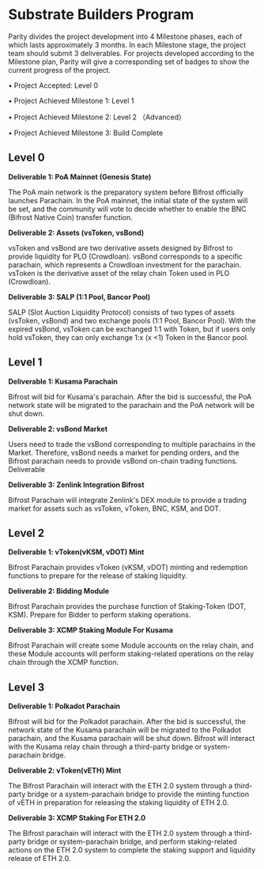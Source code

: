 # Substrate Builders Program

Parity divides the project development into 4 Milestone phases, each of which lasts approximately 3 months. In each Milestone stage, the project team should submit 3 deliverables. For projects developed according to the Milestone plan, Parity will give a corresponding set of badges to show the current progress of the project.

• Project Accepted: Level 0 

• Project Achieved Milestone 1: Level 1 

• Project Achieved Milestone 2: Level 2 （Advanced） 

• Project Achieved Milestone 3: Build Complete

## Level 0 

**Deliverable 1: PoA Mainnet \(Genesis State\)**

The PoA main network is the preparatory system before Bifrost officially launches Parachain. In the PoA mainnet, the initial state of the system will be set, and the community will vote to decide whether to enable the BNC \(Bifrost Native Coin\) transfer function.

**Deliverable 2: Assets \(vsToken, vsBond\)**

vsToken and vsBond are two derivative assets designed by Bifrost to provide liquidity for PLO \(Crowdloan\). vsBond corresponds to a specific parachain, which represents a Crowdloan investment for the parachain. vsToken is the derivative asset of the relay chain Token used in PLO \(Crowdloan\).

**Deliverable 3: SALP \(1:1 Pool, Bancor Pool\)**

SALP \(Slot Auction Liquidity Protocol\) consists of two types of assets \(vsToken, vsBond\) and two exchange pools \(1:1 Pool, Bancor Pool\). With the expired vsBond, vsToken can be exchanged 1:1 with Token, but if users only hold vsToken, they can only exchange 1:x \(x &lt;1\) Token in the Bancor pool. 

## Level 1

**Deliverable 1: Kusama Parachain** 

Bifrost will bid for Kusama's parachain. After the bid is successful, the PoA network state will be migrated to the parachain and the PoA network will be shut down. 

**Deliverable 2: vsBond Market** 

Users need to trade the vsBond corresponding to multiple parachains in the Market. Therefore, vsBond needs a market for pending orders, and the Bifrost parachain needs to provide vsBond on-chain trading functions. Deliverable 

**Deliverable 3: Zenlink Integration Bifrost**

Bifrost Parachain will integrate Zenlink's DEX module to provide a trading market for assets such as vsToken, vToken, BNC, KSM, and DOT.

## Level 2 

**Deliverable 1: vToken\(vKSM, vDOT\) Mint**

Bifrost Parachain provides vToken \(vKSM, vDOT\) minting and redemption functions to prepare for the release of staking liquidity. 

**Deliverable 2: Bidding Module** 

Bifrost Parachain provides the purchase function of Staking-Token \(DOT, KSM\). Prepare for Bidder to perform staking operations. 

**Deliverable 3: XCMP Staking Module For Kusama** 

Bifrost Parachain will create some Module accounts on the relay chain, and these Module accounts will perform staking-related operations on the relay chain through the XCMP function. 

## Level 3

**Deliverable 1: Polkadot Parachain**

Bifrost will bid for the Polkadot parachain. After the bid is successful, the network state of the Kusama parachain will be migrated to the Polkadot parachain, and the Kusama parachain will be shut down. Bifrost will interact with the Kusama relay chain through a third-party bridge or system-parachain bridge. 

**Deliverable 2: vToken\(vETH\) Mint** 

The Bifrost Parachain will interact with the ETH 2.0 system through a third-party bridge or a system-parachain bridge to provide the minting function of vETH in preparation for releasing the staking liquidity of ETH 2.0. 

**Deliverable 3: XCMP Staking For ETH 2.0** 

The Bifrost parachain will interact with the ETH 2.0 system through a third-party bridge or system-parachain bridge, and perform staking-related actions on the ETH 2.0 system to complete the staking support and liquidity release of ETH 2.0.









